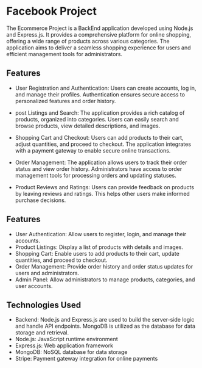 # Facebook Project

The Ecommerce Project is a BackEnd application developed using Node.js and Express.js. It provides a comprehensive platform for online shopping, offering a wide range of products across various categories. The application aims to deliver a seamless shopping experience for users and efficient management tools for administrators.

## Features

- User Registration and Authentication: Users can create accounts, log in, and manage their profiles. Authentication ensures secure access to personalized features and order history.

- post Listings and Search: The application provides a rich catalog of products, organized into categories. Users can easily search and browse products, view detailed descriptions, and images.

- Shopping Cart and Checkout: Users can add products to their cart, adjust quantities, and proceed to checkout. The application integrates with a payment gateway to enable secure online transactions.

- Order Management: The application allows users to track their order status and view order history. Administrators have access to order management tools for processing orders and updating statuses.

- Product Reviews and Ratings: Users can provide feedback on products by leaving reviews and ratings. This helps other users make informed purchase decisions.

## Features
- User Authentication: Allow users to register, login, and manage their accounts.
- Product Listings: Display a list of products with details and images.
- Shopping Cart: Enable users to add products to their cart, update quantities, and proceed to checkout.
- Order Management: Provide order history and order status updates for users and administrators.
- Admin Panel: Allow administrators to manage products, categories, and user accounts.

## Technologies Used
- Backend: Node.js and Express.js are used to build the server-side logic and handle API endpoints. MongoDB is utilized as the database for data storage and retrieval.
- Node.js: JavaScript runtime environment
- Express.js: Web application framework
- MongoDB: NoSQL database for data storage
- Stripe: Payment gateway integration for online payments
